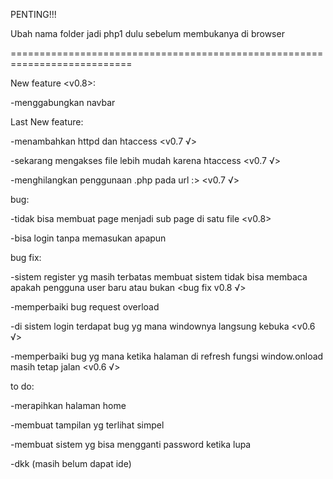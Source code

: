 PENTING!!!

Ubah nama folder jadi php1 dulu sebelum membukanya di browser 

===========================================================================

New feature <v0.8>:

-menggabungkan navbar

Last New feature:

-menambahkan httpd dan htaccess <v0.7 √>

-sekarang mengakses file lebih mudah karena htaccess <v0.7 √>

-menghilangkan penggunaan .php pada url :> <v0.7 √>

bug:

-tidak bisa membuat page menjadi sub page di satu file <v0.8>


-bisa login tanpa memasukan apapun

bug fix:

-sistem register yg masih terbatas membuat sistem tidak bisa membaca apakah pengguna user baru atau bukan <bug fix v0.8 √>

-memperbaiki bug request overload

-di sistem login terdapat bug yg mana windownya langsung kebuka <v0.6 √>

-memperbaiki bug yg mana ketika halaman di refresh fungsi window.onload masih tetap jalan  <v0.6 √>

to do:

-merapihkan halaman home

-membuat tampilan yg terlihat simpel

-membuat sistem yg bisa mengganti password ketika lupa

-dkk (masih belum dapat ide)
